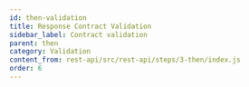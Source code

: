 ```yaml
---
id: then-validation
title: Response Contract Validation
sidebar_label: Contract validation
parent: then
category: Validation
content_from: rest-api/src/rest-api/steps/3-then/index.js
order: 6
---
```


